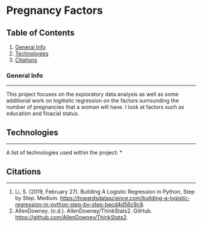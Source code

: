# Pregnancy Factors
## Table of Contents
1. [General Info](#general-info)
2. [Technologies](#technologies)
3. [Citations](#citations)
### General Info
***
This project focuses on the exploratory data analysis as well as some additional work on logitistic regression on the factors surrounding the number of pregnancies that a woman will have. I look at factors such as education and finacial status.
## Technologies
***
A list of technologies used within the project:
* 
## Citations
***
1) Li, S. (2019, February 27). Building A Logistic Regression in Python, Step by Step. Medium. https://towardsdatascience.com/building-a-logistic-regression-in-python-step-by-step-becd4d56c9c8. 
2) AllenDowney. (n.d.). AllenDowney/ThinkStats2. GitHub. https://github.com/AllenDowney/ThinkStats2. 
